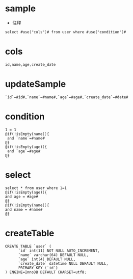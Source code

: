 sample
===
   * 注释

    select #use("cols")# from user where #use("condition")#

cols
===

    id,name,age,create_date

updateSample
===

    `id`=#id#,`name`=#name#,`age`=#age#,`create_date`=#date#

condition
===

    1 = 1
    @if(!isEmpty(name)){
     and `name`=#name#
    @}
    @if(!isEmpty(age)){
     and `age`=#age#
    @}
    
select
===
    select * from user where 1=1
    @if(!isEmpty(age)){
    and age = #age#
    @}
    @if(!isEmpty(name)){
    and name = #name#
    @}
    
createTable
===
    
    CREATE TABLE `user` (
          `id` int(11) NOT NULL AUTO_INCREMENT,
          `name` varchar(64) DEFAULT NULL,
          `age` int(4) DEFAULT NULL,
          `create_date` datetime NULL DEFAULT NULL,
          PRIMARY KEY (`id`)
    ) ENGINE=InnoDB DEFAULT CHARSET=utf8;